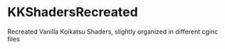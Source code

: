 # KKShadersRecreated
Recreated Vanilla Koikatsu Shaders, slightly organized in different cginc files
